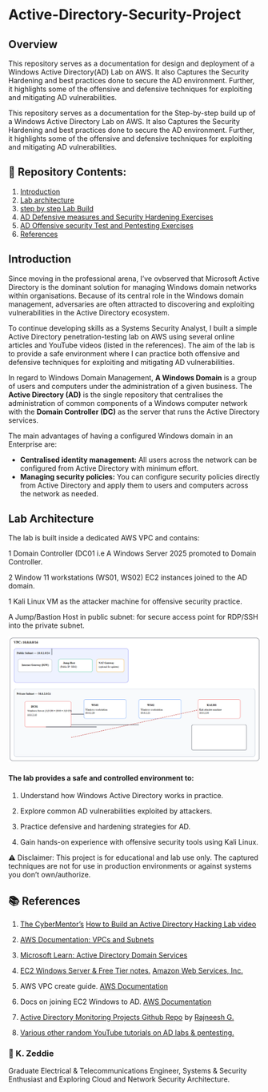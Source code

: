 # Active-Directory-Security-Project
## Overview
This repository serves as a documentation for design and deployment of a Windows Active Directory(AD) Lab on AWS. It also Captures the Security Hardening and best practices done to secure the AD environment. Further, it highlights some of the offensive and defensive techniques for exploiting and mitigating AD vulnerabilities.

This repository serves as a documentation for the Step-by-step build up of a Windows Active Directory Lab on AWS. It also Captures the Security Hardening and best practices done to secure the AD environment. Further, it highlights some of the offensive and defensive techniques for exploiting and mitigating AD vulnerabilities.

## 📂 Repository Contents:

1. [Introduction](https://github.com/Zawaddie/Active-Directory-Security-Projects#introduction)
2. [Lab architecture](https://github.com/Zawaddie/Active-Directory-Security-Projects#lab-architecture)
3. [step by step Lab Build]()
4. [AD Defensive measures and Security Hardening Exercises]()
5. [AD Offensive security Test and Pentesting Exercises](https://github.com/Zawaddie/Active-Directory-Security-Projects/blob/main/AD%20Offensive%20security%20Test%20and%20Pentesting%20Exercises.md)
6. [References](https://github.com/Zawaddie/Active-Directory-Security-Projects?tab=readme-ov-file#-references)

## Introduction

Since moving in the professional arena, I’ve ovbserved that Microsoft Active Directory is the dominant solution for managing Windows domain networks within organisations. Because of its central role in the Windows domain management, adversaries are often attracted to discovering and exploiting vulnerabilities in the Active Directory ecosystem.

To continue developing skills as a Systems Security Analyst, I built a simple Active Directory penetration-testing lab on AWS using several online articles and YouTube videos (listed in the references). The aim of the lab is to provide a safe environment where I can practice both offensive and defensive techniques for exploiting and mitigating AD vulnerabilities.

In regard to Windows Domain Management, **A Windows Domain** is a group of users and computers under the administration of a given business. The **Active Directory (AD)** is the single repository that centralises the administration of common components of a Windows computer network with the **Domain Controller (DC)** as  the server that runs the Active Directory services.

The main advantages of having a configured Windows domain in an Enterprise are:

- **Centralised identity management:** All users across the network can be configured from Active Directory with minimum effort.
- **Managing security policies:** You can configure security policies directly from Active Directory and apply them to users and computers across the network as needed.

  
##  Lab Architecture

The lab is built inside a dedicated AWS VPC and contains:

1 Domain Controller (DC01 i.e A Windows Server 2025 promoted to Domain Controller.

2 Window 11 workstations (WS01, WS02) EC2 instances joined to the AD domain.

1 Kali Linux VM as the attacker machine for offensive security practice.

A Jump/Bastion Host in public subnet: for secure access point for RDP/SSH into the private subnet.


![AD Lab architecture diagram](./ADLabArchitecture.png)


#### The lab provides a safe and controlled environment to:

1. Understand how Windows Active Directory works in practice.

2. Explore common AD vulnerabilities exploited by attackers.

3. Practice defensive and hardening strategies for AD.

4. Gain hands-on experience with offensive security tools using Kali Linux.

⚠️ Disclaimer: This project is for educational and lab use only. The captured techniques are not for use in production environments or against systems you don’t own/authorize.




## 📚 References

1. [The CyberMentor’s](https://www.youtube.com/@TCMSecurityAcademy) [How to Build an Active Directory Hacking Lab video](https://www.youtube.com/watch?v=xftEuVQ7kY0)

2. [AWS Documentation: VPCs and Subnets]()

3. [Microsoft Learn: Active Directory Domain Services]()

4. [EC2 Windows Server & Free Tier notes.]() [Amazon Web Services, Inc.](https://aws.amazon.com/windows/products/ec2/)
   
5. AWS VPC create guide. [AWS Documentation](https://docs.aws.amazon.com/vpc/latest/userguide/create-vpc.html)

6. Docs on joining EC2 Windows to AD. [AWS Documentation](https://docs.aws.amazon.com/directoryservice/latest/admin-guide/ms_ad_join_instance.html)
   
7. [Active Directory Monitoring Projects Github Repo](https://github.com/0xrajneesh/Active-Directory-Monitoring-Projects) by [Rajneesh G.](https://www.linkedin.com/in/rajneeshgupta01/)
   
8. [Various other random YouTube tutorials on AD labs & pentesting.]()



### 🙋 K. Zeddie
Graduate Electrical & Telecommunications Engineer, Systems & Security Enthusiast and Exploring Cloud and Network Security Architecture.
